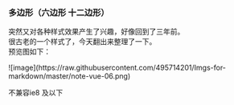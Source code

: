 ### 多边形（六边形 十二边形）
<p>
突然又对各种样式效果产生了兴趣，好像回到了三年前。<br>
很古老的一个样式了，今天翻出来整理了一下。<br>
预览图如下：
</p>
![image](https://raw.githubusercontent.com/495714201/Imgs-for-markdown/master/note-vue-06.png)
<p>
不兼容ie8 及以下
</p>
